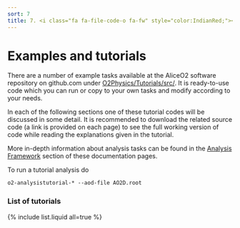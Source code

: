 ```yaml
---
sort: 7
title: 7. <i class="fa fa-file-code-o fa-fw" style="color:IndianRed;"></i>&nbsp;Examples and tutorials
---
```


# Examples and tutorials

There are a number of example tasks available at the AliceO2 software repository
on github.com under
[O2Physics/Tutorials/src/](https://github.com/AliceO2Group/O2Physics/tree/master/Tutorials/src/).
It is ready-to-use code which you can run or copy to your own tasks and modify
according to your needs.

In each of the following sections one of these tutorial codes will be discussed in some detail. It is recommended to download the related source code (a link is provided on each page) to see the full working version of code while reading the explanations given in the tutorial.

More in-depth information about analysis tasks can be found in the [Analysis Framework](../framework/framework.md) section of these documentation pages.

To run a tutorial analysis do
```csh
o2-analysistutorial-* --aod-file AO2D.root
```

### List of tutorials
{% include list.liquid all=true %}

